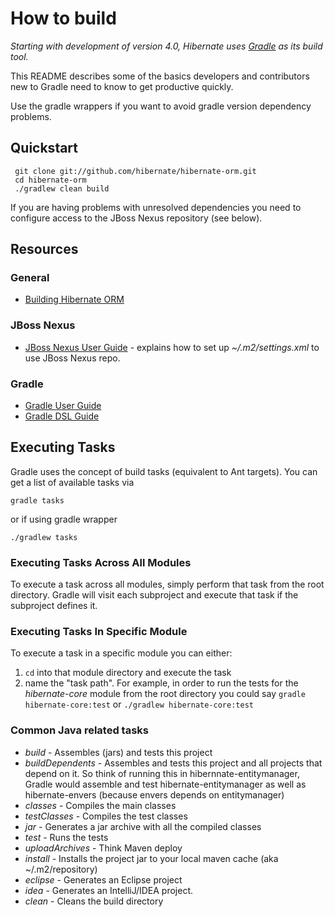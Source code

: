 How to build
============

*Starting with development of version 4.0, Hibernate uses [Gradle](http://gradle.org) as its build tool.*

This README describes some of the basics developers and contributors new to Gradle need to know to get productive quickly.

Use the gradle wrappers if you want to avoid gradle version dependency problems. 

Quickstart
----------

     git clone git://github.com/hibernate/hibernate-orm.git
     cd hibernate-orm
     ./gradlew clean build
     
If you are having problems with unresolved dependencies you need to configure access to the JBoss Nexus repository
(see below).


Resources
---------

### General

* [Building Hibernate ORM](https://community.jboss.org/wiki/BuildingHibernateORM4x)

### JBoss Nexus

* [JBoss Nexus User Guide](http://community.jboss.org/wiki/MavenGettingStarted-Users) - explains how to set up _~/.m2/settings.xml_ to use JBoss Nexus repo.

### Gradle

* [Gradle User Guide](http://gradle.org/docs/current/userguide/userguide_single.html)
* [Gradle DSL Guide](http://gradle.org/docs/current/dsl/index.html)

Executing Tasks
---------------

Gradle uses the concept of build tasks (equivalent to Ant targets). You can get a list of available tasks 
via 

    gradle tasks

or if using gradle wrapper

	./gradlew tasks

### Executing Tasks Across All Modules

To execute a task across all modules, simply perform that task from the root directory.  Gradle will visit each
subproject and execute that task if the subproject defines it.

### Executing Tasks In Specific Module

To execute a task in a specific module you can either:

1. `cd` into that module directory and execute the task
2. name the "task path".  For example, in order to run the tests for the _hibernate-core_ module from the root directory you could say `gradle hibernate-core:test` or `./gradlew hibernate-core:test`

### Common Java related tasks

* _build_ - Assembles (jars) and tests this project
* _buildDependents_ - Assembles and tests this project and all projects that depend on it.  So think of running this in hibernnate-entitymanager, Gradle would assemble and test hibernate-entitymanager as well as hibernate-envers (because envers depends on entitymanager)
* _classes_ - Compiles the main classes
* _testClasses_ - Compiles the test classes
* _jar_ - Generates a jar archive with all the compiled classes
* _test_ - Runs the tests
* _uploadArchives_ - Think Maven deploy
* _install_ - Installs the project jar to your local maven cache (aka ~/.m2/repository)
* _eclipse_ - Generates an Eclipse project
* _idea_ - Generates an IntelliJ/IDEA project.
* _clean_ - Cleans the build directory
